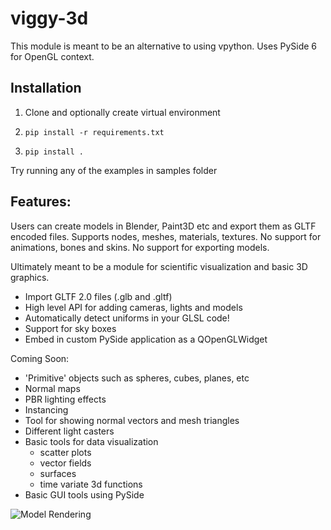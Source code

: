 # viggy-3d

This module is meant to be an alternative to using vpython.
Uses PySide 6 for OpenGL context.

## Installation

1. Clone and optionally create virtual environment

2. `pip install -r requirements.txt`

3. `pip install .`

Try running any of the examples in samples folder

## Features:

Users can create models in Blender, Paint3D etc and export them as GLTF encoded files.
Supports nodes, meshes, materials, textures.
No support for animations, bones and skins.
No support for exporting models.

Ultimately meant to be a module for scientific visualization and basic 3D graphics.

 - Import GLTF 2.0 files (.glb and .gltf)
 - High level API for adding cameras, lights and models
 - Automatically detect uniforms in your GLSL code! 
 - Support for sky boxes
 - Embed in custom PySide application as a QOpenGLWidget

Coming Soon:

 - 'Primitive' objects such as spheres, cubes, planes, etc
 - Normal maps
 - PBR lighting effects
 - Instancing
 - Tool for showing normal vectors and mesh triangles
 - Different light casters
 - Basic tools for data visualization
    - scatter plots
    - vector fields
    - surfaces
    - time variate 3d functions
 - Basic GUI tools using PySide

![Model Rendering](https://github.com/vigneshpai2003/viggy-3d/blob/main/screenshots/model_rendering.png?raw=True)
